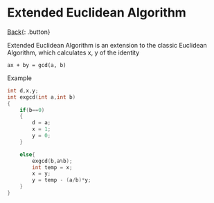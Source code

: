 # Extended Euclidean Algorithm

[Back](../../index.md){: .button}

Extended Euclidean Algorithm is an extension to the classic Euclidean Algorithm, which calculates x, y of the identity

```
ax + by = gcd(a, b)
```

Example

```cpp
int d,x,y;
int exgcd(int a,int b)
{
    if(b==0)
    {
        d = a;
        x = 1;
        y = 0;
    }

    else{
        exgcd(b,a%b);
        int temp = x;
        x = y;
        y = temp - (a/b)*y;
    }
}
```
